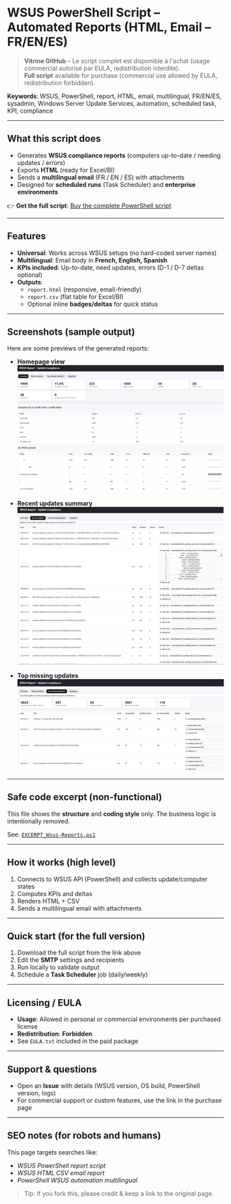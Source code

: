# WSUS PowerShell Script – Automated Reports (HTML, Email – FR/EN/ES)

> **Vitrine GitHub** – Le script complet est disponible à l'achat (usage commercial autorisé par EULA, redistribution interdite).  
> **Full script** available for purchase (commercial use allowed by EULA, redistribution forbidden).

**Keywords**: WSUS, PowerShell, report, HTML, email, multilingual, FR/EN/ES, sysadmin, Windows Server Update Services, automation, scheduled task, KPI, compliance

---

## What this script does
- Generates **WSUS compliance reports** (computers up-to-date / needing updates / errors)
- Exports **HTML** (ready for Excel/BI)
- Sends a **multilingual email** (FR / EN / ES) with attachments
- Designed for **scheduled runs** (Task Scheduler) and **enterprise environments**

👉 **Get the full script**: [Buy the complete PowerShell script](https://yanosh77.github.io/wsus-powershell-reports/)  

---

## Features
- **Universal**: Works across WSUS setups (no hard-coded server names)  
- **Multilingual**: Email body in **French, English, Spanish**  
- **KPIs included**: Up-to-date, need updates, errors (D-1 / D-7 deltas optional)  
- **Outputs**:  
  - `report.html` (responsive, email-friendly)  
  - `report.csv` (flat table for Excel/BI)  
  - Optional inline **badges/deltas** for quick status  

---

## Screenshots (sample output)
Here are some previews of the generated reports:

- **Homepage view**  
  ![Homepage](Homepage.png)

- **Recent updates summary**  
  ![Recent updates](RecentUpdates.png)

- **Top missing updates**  
  ![Top missing](TopMissing.png)

---

## Safe code excerpt (non-functional)
This file shows the **structure** and **coding style** only. The business logic is intentionally removed.

See: [`EXCERPT_Wsus-Reports.ps1`](EXCERPT_Wsus-Reports.ps1)

---

## How it works (high level)
1. Connects to WSUS API (PowerShell) and collects update/computer states  
2. Computes KPIs and deltas  
3. Renders HTML + CSV  
4. Sends a multilingual email with attachments  

---

## Quick start (for the full version)
1. Download the full script from the link above  
2. Edit the **SMTP** settings and recipients  
3. Run locally to validate output  
4. Schedule a **Task Scheduler** job (daily/weekly)  

---

## Licensing / EULA
- **Usage**: Allowed in personal or commercial environments per purchased license  
- **Redistribution**: **Forbidden**  
- See `EULA.txt` included in the paid package  

---

## Support & questions
- Open an **Issue** with details (WSUS version, OS build, PowerShell version, logs)  
- For commercial support or custom features, use the link in the purchase page  

---

## SEO notes (for robots and humans)
This page targets searches like:  
- *WSUS PowerShell report script*  
- *WSUS HTML CSV email report*  
- *PowerShell WSUS automation multilingual*  

> Tip: If you fork this, please credit & keep a link to the original page.

